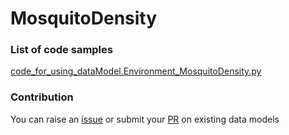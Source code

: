 # MosquitoDensity

### List of code samples 

<!-- 50-List of code -->

<!-- [code entry](link) -->
[code_for_using_dataModel.Environment_MosquitoDensity.py](https://github.com/smart-data-models/dataModel.Environment/blob/master/MosquitoDensity/code/code_for_using_dataModel.Environment_MosquitoDensity.py)


<!-- /50-List of code -->

### Contribution
You can raise an [issue](https://github.com/smart-data-models/dataModel.Environment/issues) or submit your [PR](https://github.com/smart-data-models/dataModel.Environment/pulls) on existing data models
